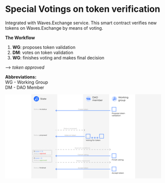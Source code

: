 # Special Votings on token verification

Integrated with Waves.Exchange service. This smart contract verifies new tokens on Waves.Exchange by means of voting. 

**The Workflow**

1. **WG**: proposes token validation
2. **DM**: votes on token validation
3. **WG**: finishes voting and makes final decision

--> *token approved*

**Abbreviations:**<br>
WG - Working Group <br>
DM - DAO Member

![alt text](./assets/diagrams/diagram_votings_2x.png)
